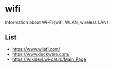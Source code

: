 # wifi
Information about Wi-Fi (wifi, WLAN, wireless LAN)

## List
- https://www.wiisfi.com/
- https://www.duckware.com/
- https://wikidevi.wi-cat.ru/Main_Page
